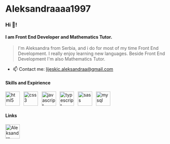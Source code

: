 # Aleksandraaaa1997

### Hi 👋!
#### I am Front End Developer and Mathematics Tutor.
>I'm Aleksandra from Serbia, and i do for most of my time Front End Development. I really enjoy learning new languages. Beside Front End Development I'm also Mathematics Tutor.
- 📫 Contact me: lijeskic.aleksandraa@gmail.com

#### Skills and Expirience
<img src='https://user-images.githubusercontent.com/82830616/141116456-f3fa4e6c-ee83-4b8b-80d2-62e45eb79b54.png' alt='html5' height='45'> &nbsp;  <img src='https://user-images.githubusercontent.com/82830616/141116535-10b911b2-1a27-45d9-8dd8-7c484e9c45f9.png' alt='css3' height='45'> &nbsp;  <img src='https://user-images.githubusercontent.com/82830616/141117177-ad3e990f-111f-4120-aaa6-1876fd69298b.png' alt='javascript' height='45'> &nbsp; <img src='https://user-images.githubusercontent.com/82830616/156931003-edaaf3d0-11e2-453a-b172-c7a7a8ea3464.png' alt='typescript' height='45'> &nbsp;  <img src='https://user-images.githubusercontent.com/82830616/141117083-10c20140-0786-4b8f-966d-e9f68bf07ad4.png' alt='sass' height='45'> &nbsp;   <img src='https://user-images.githubusercontent.com/82830616/141117784-dff1f6ca-9ca4-4f76-90fd-16b5ad046df2.png' alt='mysql' height='45'>  &nbsp;

#### Links
 [<img align="left" alt="Aleksandra Lijeskic | LinkedIn" height='45' src="https://upload.wikimedia.org/wikipedia/commons/c/ca/LinkedIn_logo_initials.png" />](https://www.linkedin.com/in/aleksandra-lijeski%C4%87-7750b522b/)
